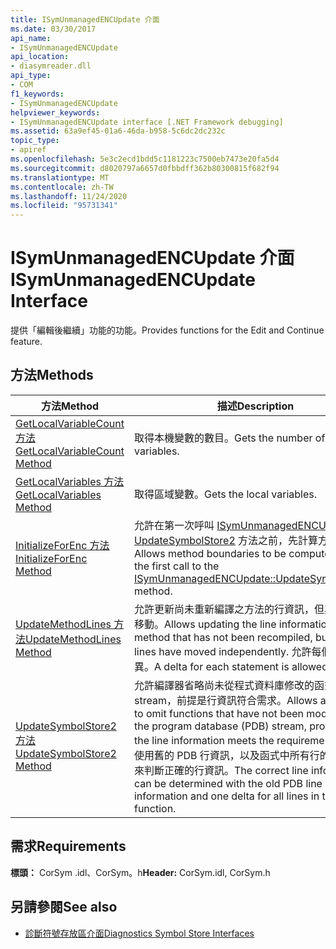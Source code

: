 ```yaml
---
title: ISymUnmanagedENCUpdate 介面
ms.date: 03/30/2017
api_name:
- ISymUnmanagedENCUpdate
api_location:
- diasymreader.dll
api_type:
- COM
f1_keywords:
- ISymUnmanagedENCUpdate
helpviewer_keywords:
- ISymUnmanagedENCUpdate interface [.NET Framework debugging]
ms.assetid: 63a9ef45-01a6-46da-b958-5c6dc2dc232c
topic_type:
- apiref
ms.openlocfilehash: 5e3c2ecd1bdd5c1181223c7500eb7473e20fa5d4
ms.sourcegitcommit: d8020797a6657d0fbbdff362b80300815f682f94
ms.translationtype: MT
ms.contentlocale: zh-TW
ms.lasthandoff: 11/24/2020
ms.locfileid: "95731341"
---
```

# <a name="isymunmanagedencupdate-interface"></a><span data-ttu-id="81f4b-102">ISymUnmanagedENCUpdate 介面</span><span class="sxs-lookup"><span data-stu-id="81f4b-102">ISymUnmanagedENCUpdate Interface</span></span>

<span data-ttu-id="81f4b-103">提供「編輯後繼續」功能的功能。</span><span class="sxs-lookup"><span data-stu-id="81f4b-103">Provides functions for the Edit and Continue feature.</span></span>  
  
## <a name="methods"></a><span data-ttu-id="81f4b-104">方法</span><span class="sxs-lookup"><span data-stu-id="81f4b-104">Methods</span></span>  
  
|<span data-ttu-id="81f4b-105">方法</span><span class="sxs-lookup"><span data-stu-id="81f4b-105">Method</span></span>|<span data-ttu-id="81f4b-106">描述</span><span class="sxs-lookup"><span data-stu-id="81f4b-106">Description</span></span>|  
|------------|-----------------|  
|[<span data-ttu-id="81f4b-107">GetLocalVariableCount 方法</span><span class="sxs-lookup"><span data-stu-id="81f4b-107">GetLocalVariableCount Method</span></span>](isymunmanagedencupdate-getlocalvariablecount-method.md)|<span data-ttu-id="81f4b-108">取得本機變數的數目。</span><span class="sxs-lookup"><span data-stu-id="81f4b-108">Gets the number of local variables.</span></span>|  
|[<span data-ttu-id="81f4b-109">GetLocalVariables 方法</span><span class="sxs-lookup"><span data-stu-id="81f4b-109">GetLocalVariables Method</span></span>](isymunmanagedencupdate-getlocalvariables-method.md)|<span data-ttu-id="81f4b-110">取得區域變數。</span><span class="sxs-lookup"><span data-stu-id="81f4b-110">Gets the local variables.</span></span>|  
|[<span data-ttu-id="81f4b-111">InitializeForEnc 方法</span><span class="sxs-lookup"><span data-stu-id="81f4b-111">InitializeForEnc Method</span></span>](isymunmanagedencupdate-initializeforenc-method.md)|<span data-ttu-id="81f4b-112">允許在第一次呼叫 [ISymUnmanagedENCUpdate：： UpdateSymbolStore2](isymunmanagedencupdate-updatesymbolstore2-method.md) 方法之前，先計算方法界限。</span><span class="sxs-lookup"><span data-stu-id="81f4b-112">Allows method boundaries to be computed before the first call to the [ISymUnmanagedENCUpdate::UpdateSymbolStore2](isymunmanagedencupdate-updatesymbolstore2-method.md) method.</span></span>|  
|[<span data-ttu-id="81f4b-113">UpdateMethodLines 方法</span><span class="sxs-lookup"><span data-stu-id="81f4b-113">UpdateMethodLines Method</span></span>](isymunmanagedencupdate-updatemethodlines-method.md)|<span data-ttu-id="81f4b-114">允許更新尚未重新編譯之方法的行資訊，但其行已獨立移動。</span><span class="sxs-lookup"><span data-stu-id="81f4b-114">Allows updating the line information for a method that has not been recompiled, but whose lines have moved independently.</span></span> <span data-ttu-id="81f4b-115">允許每個語句的差異。</span><span class="sxs-lookup"><span data-stu-id="81f4b-115">A delta for each statement is allowed.</span></span>|  
|[<span data-ttu-id="81f4b-116">UpdateSymbolStore2 方法</span><span class="sxs-lookup"><span data-stu-id="81f4b-116">UpdateSymbolStore2 Method</span></span>](isymunmanagedencupdate-updatesymbolstore2-method.md)|<span data-ttu-id="81f4b-117">允許編譯器省略尚未從程式資料庫修改的函式 (PDB) stream，前提是行資訊符合需求。</span><span class="sxs-lookup"><span data-stu-id="81f4b-117">Allows a compiler to omit functions that have not been modified from the program database (PDB) stream, provided that the line information meets the requirements.</span></span> <span data-ttu-id="81f4b-118">您可以使用舊的 PDB 行資訊，以及函式中所有行的一個差異來判斷正確的行資訊。</span><span class="sxs-lookup"><span data-stu-id="81f4b-118">The correct line information can be determined with the old PDB line information and one delta for all lines in the function.</span></span>|  
  
## <a name="requirements"></a><span data-ttu-id="81f4b-119">需求</span><span class="sxs-lookup"><span data-stu-id="81f4b-119">Requirements</span></span>  

 <span data-ttu-id="81f4b-120">**標頭：** CorSym .idl、CorSym。h</span><span class="sxs-lookup"><span data-stu-id="81f4b-120">**Header:** CorSym.idl, CorSym.h</span></span>  
  
## <a name="see-also"></a><span data-ttu-id="81f4b-121">另請參閱</span><span class="sxs-lookup"><span data-stu-id="81f4b-121">See also</span></span>

- [<span data-ttu-id="81f4b-122">診斷符號存放區介面</span><span class="sxs-lookup"><span data-stu-id="81f4b-122">Diagnostics Symbol Store Interfaces</span></span>](diagnostics-symbol-store-interfaces.md)
